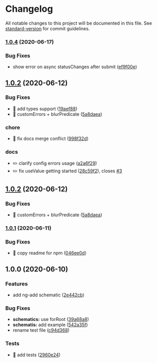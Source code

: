 # Changelog

All notable changes to this project will be documented in this file. See [standard-version](https://github.com/conventional-changelog/standard-version) for commit guidelines.

### [1.0.4](https://github.com/ngneat/error-tailor/compare/v1.0.2...v1.0.4) (2020-06-17)


### Bug Fixes

* show error on async statusChanges after submit ([ef9f00e](https://github.com/ngneat/error-tailor/commit/ef9f00e72f8ca9bf51cb361453c9dfbf153a2d11))

## [1.0.2](https://github.com/ngneat/error-tailor/compare/v1.0.1...v2.0.0) (2020-06-12)

### Bug Fixes

- 🐛 add types support ([19aef88](https://github.com/ngneat/error-tailor/commit/19aef88796e0df128c58beaf47f74a5827167bd1))
- 🐛 customErrors + blurPredicate ([5a8daea](https://github.com/ngneat/error-tailor/commit/5a8daeaf6e6d8213c29b3c83a1e6e5bbca60acc4))

### chore

- 🤖 fix docs merge conflict ([998f32d](https://github.com/ngneat/error-tailor/commit/998f32d5a51838f0d009131b487a26887dba5695))

### docs

- ✏️ clarify config errors usage ([a2a6f29](https://github.com/ngneat/error-tailor/commit/a2a6f29592e5699ce117e4a0154ad2b4484f18a9))
- ✏️ fix useValue getting started ([28c59f2](https://github.com/ngneat/error-tailor/commit/28c59f230917896ec16220091580af6e88b9b3f0)), closes [#3](https://github.com/ngneat/error-tailor/issues/3)

## [1.0.2](https://github.com/ngneat/error-tailor/compare/v1.0.1...v2.0.0) (2020-06-12)

### Bug Fixes

- 🐛 customErrors + blurPredicate ([5a8daea](https://github.com/ngneat/error-tailor/commit/5a8daeaf6e6d8213c29b3c83a1e6e5bbca60acc4))

### [1.0.1](https://github.com/ngneat/error-tailor/compare/v1.0.0...v1.0.1) (2020-06-11)

### Bug Fixes

- 🐛 copy readme for npm ([046ee0d](https://github.com/ngneat/error-tailor/commit/046ee0d8c5a299e4fb90acf08db9f0e740c001f2))

## 1.0.0 (2020-06-10)

### Features

- add ng-add schematic ([2e442cb](https://github.com/NetanelBasal/error-tailor/commit/2e442cb0e3bd43ddfae88513f21a5b783ce5097b))

### Bug Fixes

- **schematics:** use forRoot ([39a68a8](https://github.com/NetanelBasal/error-tailor/commit/39a68a8e35441863a6bc3ee391f3f5066e9fb1f9))
- **schematis:** add example ([542a35f](https://github.com/NetanelBasal/error-tailor/commit/542a35fe8f66cdf04b4f961e001b6f5036cc1809))
- rename test file ([c94d368](https://github.com/NetanelBasal/error-tailor/commit/c94d368ebf6867f982b54c9379d5b856c5329fdf))

### Tests

- 💍 add tests ([2960e24](https://github.com/NetanelBasal/error-tailor/commit/2960e24fa35310cf259ec8d6771fcf6a41f43d55))
